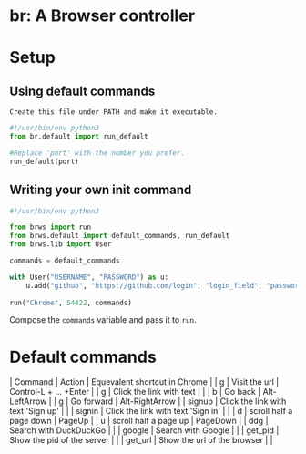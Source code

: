 # br: A Browser controller
# Setup
## Using default commands
    Create this file under PATH and make it executable.

```python
#!/usr/bin/env python3
from br.default import run_default

#Replace 'port' with the number you prefer.
run_default(port) 
```

## Writing your own init command

``` python
#!/usr/bin/env python3

from brws import run
from brws.default import default_commands, run_default
from brws.lib import User

commands = default_commands

with User("USERNAME", "PASSWORD") as u:
    u.add("github", "https://github.com/login", "login_field", "password")
    
run("Chrome", 54422, commands)

```
  
  Compose the `commands` variable and pass it to `run`.

# Default commands

| Command | Action                             | Equevalent shortcut in Chrome |
| g       | Visit the url                      | Control-L + ... +Enter        |
| g       | Click the link with text           |                               |
| b       | Go back                            | Alt-LeftArrow                 |
| g       | Go forward                         | Alt-RightArrow                |
| signup  | Click the link with text 'Sign up' |                               |
| signin  | Click the link with text 'Sign in' |                               |
| d       | scroll half a page down            | PageUp                        |
| u       | scroll half a page up              | PageDown                      |
| ddg     | Search with DuckDuckGo             |                               |
| google  | Search with Google                 |                               |
| get_pid | Show the pid of the server         |                               |
| get_url | Show the url of the browser        |                               |
